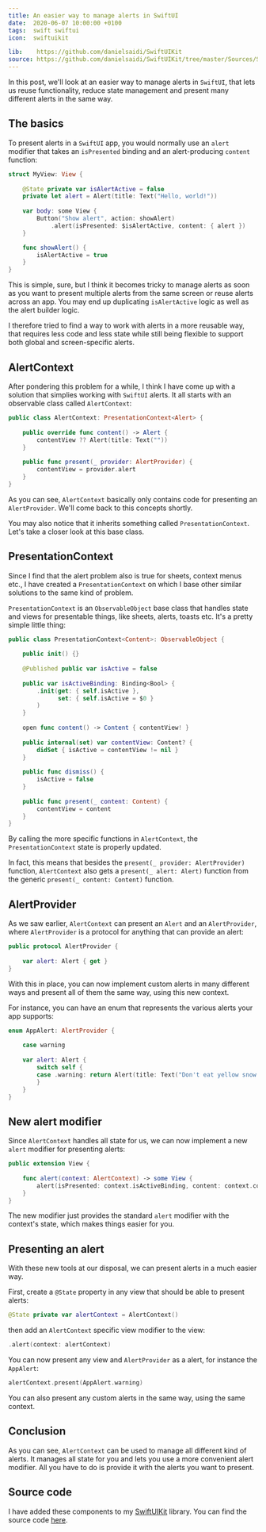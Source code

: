 ```yaml
---
title: An easier way to manage alerts in SwiftUI
date:  2020-06-07 10:00:00 +0100
tags:  swift swiftui
icon:  swiftuikit

lib:    https://github.com/danielsaidi/SwiftUIKit
source: https://github.com/danielsaidi/SwiftUIKit/tree/master/Sources/SwiftUIKit/Alerts
---
```


In this post, we'll look at an easier way to manage alerts in `SwiftUI`, that lets us reuse functionality, reduce state management and present many different alerts in the same way.


## The basics

To present alerts in a `SwiftUI` app, you would normally use an `alert` modifier that takes an `isPresented` binding and an alert-producing `content` function:

```swift
struct MyView: View {
    
    @State private var isAlertActive = false
    private let alert = Alert(title: Text("Hello, world!"))
    
    var body: some View {
        Button("Show alert", action: showAlert)
            .alert(isPresented: $isAlertActive, content: { alert })
    }

    func showAlert() {
        isAlertActive = true
    }
}
```

This is simple, sure, but I think it becomes tricky to manage alerts as soon as you want to present multiple alerts from the same screen or reuse alerts across an app. You may end up duplicating `isAlertActive` logic as well as the alert builder logic.

I therefore tried to find a way to work with alerts in a more reusable way, that requires less code and less state while still being flexible to support both global and screen-specific alerts.


## AlertContext

After pondering this problem for a while, I think I have come up with a solution that simplies working with `SwiftUI` alerts. It all starts with an observable class called `AlertContext`:

```swift
public class AlertContext: PresentationContext<Alert> {
    
    public override func content() -> Alert {
        contentView ?? Alert(title: Text(""))
    }
    
    public func present(_ provider: AlertProvider) {
        contentView = provider.alert
    }
}
```

As you can see, `AlertContext` basically only contains code for presenting an `AlertProvider`. We'll come back to this concepts shortly.

You may also notice that it inherits something called `PresentationContext`. Let's take a closer look at this base class.


## PresentationContext

Since I find that the alert problem also is true for sheets, context menus etc., I have created a `PresentationContext` on which I base other similar solutions to the same kind of problem.

`PresentationContext` is an `ObservableObject` base class that handles state and views for presentable things, like sheets, alerts, toasts etc. It's a pretty simple little thing:

```swift
public class PresentationContext<Content>: ObservableObject {
    
    public init() {}
    
    @Published public var isActive = false
    
    public var isActiveBinding: Binding<Bool> {
        .init(get: { self.isActive },
              set: { self.isActive = $0 }
        )
    }
    
    open func content() -> Content { contentView! }
    
    public internal(set) var contentView: Content? {
        didSet { isActive = contentView != nil }
    }
    
    public func dismiss() {
        isActive = false
    }
    
    public func present(_ content: Content) {
        contentView = content
    }
}
```

By calling the more specific functions in `AlertContext`, the `PresentationContext` state is properly updated.

In fact, this means that besides the `present(_ provider: AlertProvider)` function, `AlertContext` also gets a `present(_ alert: Alert)` function from the generic `present(_ content: Content)` function.


## AlertProvider

As we saw earlier, `AlertContext` can present an `Alert` and an `AlertProvider`, where `AlertProvider` is a protocol for anything that can provide an alert:

```swift
public protocol AlertProvider {
    
    var alert: Alert { get }
}
```

With this in place, you can now implement custom alerts in many different ways and present all of them the same way, using this new context.

For instance, you can have an enum that represents the various alerts your app supports:

```swift
enum AppAlert: AlertProvider {
    
    case warning
    
    var alert: Alert {
        switch self {
        case .warning: return Alert(title: Text("Don't eat yellow snow!"))
        }
    }
}
```


## New alert modifier

Since `AlertContext` handles all state for us, we can now implement a new `alert` modifier for presenting alerts:

```swift
public extension View {
    
    func alert(context: AlertContext) -> some View {
        alert(isPresented: context.isActiveBinding, content: context.content)
    }
}
```

The new modifier just provides the standard `alert` modifier with the context's state, which makes things easier for you.


## Presenting an alert

With these new tools at our disposal, we can present alerts in a much easier way.

First, create a `@State` property in any view that should be able to present alerts:

```swift
@State private var alertContext = AlertContext()
```

then add an `AlertContext` specific view modifier to the view:

```swift
.alert(context: alertContext)
```

You can now present any view and `AlertProvider` as a alert, for instance the `AppAlert`:

```swift
alertContext.present(AppAlert.warning)
```

You can also present any custom alerts in the same way, using the same context.


## Conclusion

As you can see, `AlertContext` can be used to manage all different kind of alerts. It manages all state for you and lets you use a more convenient alert modifier. All you have to do is provide it with the alerts you want to present.


## Source code

I have added these components to my [SwiftUIKit]({{page.lib}}) library. You can find the source code [here]({{page.source}}).
